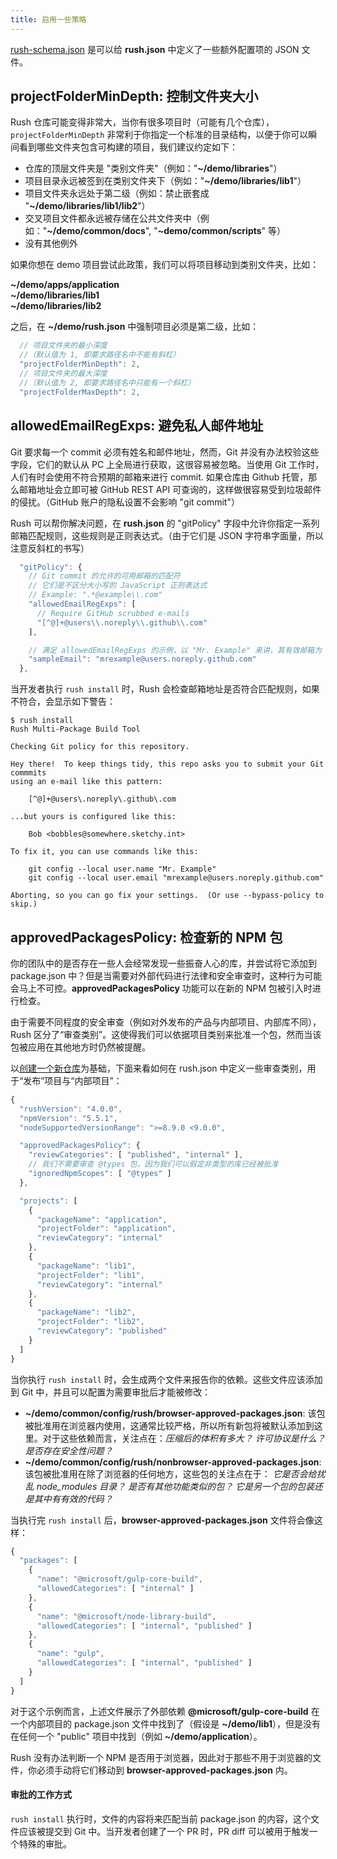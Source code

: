 ```yaml
---
title: 启用一些策略
---
```


[rush-schema.json](https://github.com/microsoft/rushstack/blob/main/libraries/rush-lib/src/schemas/rush.schema.json) 是可以给 **rush.json** 中定义了一些额外配置项的 JSON 文件。

## projectFolderMinDepth: 控制文件夹大小

Rush 仓库可能变得非常大，当你有很多项目时（可能有几个仓库），`projectFolderMinDepth` 非常利于你指定一个标准的目录结构，以便于你可以瞬间看到哪些文件夹包含可构建的项目，我们建议约定如下：

- 仓库的顶层文件夹是 "类别文件夹"（例如："**~/demo/libraries**"）
- 项目目录永远被签到在类别文件夹下（例如："**~/demo/libraries/lib1**"）
- 项目文件夹永远处于第二级（例如：禁止嵌套成 "**~/demo/libraries/lib1/lib2**"）
- 交叉项目文件都永远被存储在公共文件夹中（例如："**~/demo/common/docs**", "**~demo/common/scripts**" 等）
- 没有其他例外

如果你想在 demo 项目尝试此政策，我们可以将项目移动到类别文件夹，比如：

**~/demo/apps/application**<br/>
**~/demo/libraries/lib1**<br/>
**~/demo/libraries/lib2**<br/>

之后，在 **~/demo/rush.json** 中强制项目必须是第二级，比如：

```javascript
  // 项目文件夹的最小深度
  //（默认值为 1, 即要求路径名中不能有斜杠）
  "projectFolderMinDepth": 2,
  // 项目文件夹的最大深度
  //（默认值为 2, 即要求路径名中只能有一个斜杠）
  "projectFolderMaxDepth": 2,
```

## allowedEmailRegExps: 避免私人邮件地址

Git 要求每一个 commit 必须有姓名和邮件地址，然而，Git 并没有办法校验这些字段，它们的默认从 PC 上全局进行获取，这很容易被忽略。当使用 Git 工作时，人们有时会使用不符合预期的邮箱来进行 commit. 如果仓库由 Github 托管，那么邮箱地址会立即可被 GitHub REST API 可查询的，这样做很容易受到垃圾邮件的侵扰。（GitHub 账户的隐私设置不会影响 "git commit"）

Rush 可以帮你解决问题，在 **rush.json** 的 "gitPolicy" 字段中允许你指定一系列邮箱匹配规则，这些规则是正则表达式。（由于它们是 JSON 字符串字面量，所以注意反斜杠的书写）

```javascript
  "gitPolicy": {
    // Git commit 的允许的可用邮箱的匹配符
    // 它们是不区分大小写的 JavaScript 正则表达式
    // Example: ".*@example\\.com"
    "allowedEmailRegExps": [
      // Require GitHub scrubbed e-mails
      "[^@]+@users\\.noreply\\.github\\.com"
    ],

    // 满足 allowedEmailRegExps 的示例，以 "Mr. Example" 来讲，其有效邮箱为 "mr-example@contoso.com"
    "sampleEmail": "mrexample@users.noreply.github.com"
  },
```

当开发者执行 `rush install` 时，Rush 会检查邮箱地址是否符合匹配规则，如果不符合，会显示如下警告：

```
$ rush install
Rush Multi-Package Build Tool

Checking Git policy for this repository.

Hey there!  To keep things tidy, this repo asks you to submit your Git commmits
using an e-mail like this pattern:

    [^@]+@users\.noreply\.github\.com

...but yours is configured like this:

    Bob <bobbles@somewhere.sketchy.int>

To fix it, you can use commands like this:

    git config --local user.name "Mr. Example"
    git config --local user.email "mrexample@users.noreply.github.com"

Aborting, so you can go fix your settings.  (Or use --bypass-policy to skip.)
```

## approvedPackagesPolicy: 检查新的 NPM 包

你的团队中的是否存在一些人会经常发现一些振奋人心的库，并尝试将它添加到 package.json 中？但是当需要对外部代码进行法律和安全审查时，这种行为可能会马上不可控。**approvedPackagesPolicy** 功能可以在新的 NPM 包被引入时进行检查。

由于需要不同程度的安全审查（例如对外发布的产品与内部项目、内部库不同），Rush 区分了“审查类别”。这使得我们可以依据项目类别来批准一个包，然而当该包被应用在其他地方时仍然被提醒。

以[创建一个新仓库](../../maintainer/setup_new_repo)为基础，下面来看如何在 rush.json 中定义一些审查类别，用于“发布”项目与“内部项目”：

```javascript
{
  "rushVersion": "4.0.0",
  "npmVersion": "5.5.1",
  "nodeSupportedVersionRange": ">=8.9.0 <9.0.0",

  "approvedPackagesPolicy": {
    "reviewCategories": [ "published", "internal" ],
    // 我们不需要审查 @types 包，因为我们可以假定非类型的库已经被批准
    "ignoredNpmScopes": [ "@types" ]
  },

  "projects": [
    {
      "packageName": "application",
      "projectFolder": "application",
      "reviewCategory": "internal"
    },
    {
      "packageName": "lib1",
      "projectFolder": "lib1",
      "reviewCategory": "internal"
    },
    {
      "packageName": "lib2",
      "projectFolder": "lib2",
      "reviewCategory": "published"
    }
  ]
}
```

当你执行 `rush install` 时，会生成两个文件来报告你的依赖。这些文件应该添加到 Git 中，并且可以配置为需要审批后才能被修改：

- **~/demo/common/config/rush/browser-approved-packages.json**: 该包被批准用在浏览器内使用，这通常比较严格，所以所有新包将被默认添加到这里。对于这些依赖而言，关注点在：_压缩后的体积有多大？_ _许可协议是什么？_ _是否存在安全性问题？_
- **~/demo/common/config/rush/nonbrowser-approved-packages.json**: 该包被批准用在除了浏览器的任何地方，这些包的关注点在于： _它是否会给扰乱 node_modules 目录？_ _是否有其他功能类似的包？_ _它是另一个包的包装还是其中有有效的代码？_

当执行完 `rush install` 后，**browser-approved-packages.json** 文件将会像这样：

```javascript
{
  "packages": [
    {
      "name": "@microsoft/gulp-core-build",
      "allowedCategories": [ "internal" ]
    },
    {
      "name": "@microsoft/node-library-build",
      "allowedCategories": [ "internal", "published" ]
    },
    {
      "name": "gulp",
      "allowedCategories": [ "internal", "published" ]
    }
  ]
}
```

对于这个示例而言，上述文件展示了外部依赖 **@microsoft/gulp-core-build** 在 一个内部项目的 package.json 文件中找到了（假设是 **~/demo/lib1**），但是没有在任何一个 "public" 项目中找到（例如 **~/demo/application**）。

Rush 没有办法判断一个 NPM 是否用于浏览器，因此对于那些不用于浏览器的文件，你必须手动将它们移动到 **browser-approved-packages.json** 内。

#### 审批的工作方式

`rush install` 执行时，文件的内容将来匹配当前 package.json 的内容，这个文件应该被提交到 Git 中。当开发者创建了一个 PR 时，PR diff 可以被用于触发一个特殊的审批。
